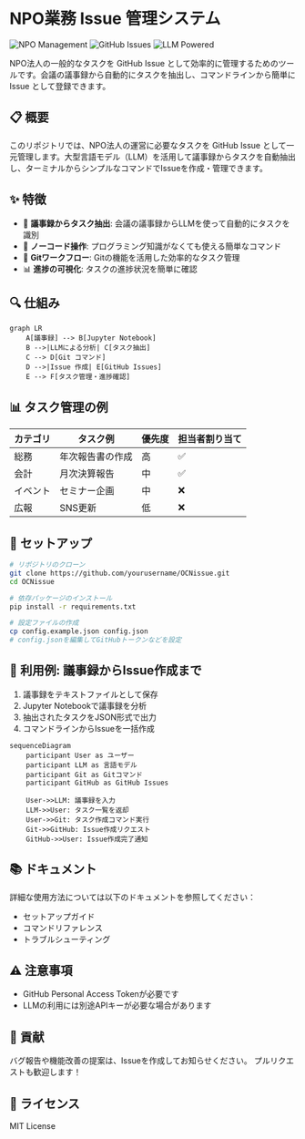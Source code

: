 # NPO業務 Issue 管理システム

![NPO Management](https://img.shields.io/badge/NPO-Task_Management-blue)
![GitHub Issues](https://img.shields.io/badge/GitHub-Issues-green)
![LLM Powered](https://img.shields.io/badge/LLM-Powered-orange)

NPO法人の一般的なタスクを GitHub Issue として効率的に管理するためのツールです。会議の議事録から自動的にタスクを抽出し、コマンドラインから簡単に Issue として登録できます。

## 📋 概要

このリポジトリでは、NPO法人の運営に必要なタスクを GitHub Issue として一元管理します。大型言語モデル（LLM）を活用して議事録からタスクを自動抽出し、ターミナルからシンプルなコマンドでIssueを作成・管理できます。

## ✨ 特徴

- 📝 **議事録からタスク抽出**: 会議の議事録からLLMを使って自動的にタスクを識別
- 🤖 **ノーコード操作**: プログラミング知識がなくても使える簡単なコマンド
- 🔄 **Gitワークフロー**: Gitの機能を活用した効率的なタスク管理
- 📊 **進捗の可視化**: タスクの進捗状況を簡単に確認

## 🔍 仕組み

```mermaid
graph LR
    A[議事録] --> B[Jupyter Notebook]
    B -->|LLMによる分析| C[タスク抽出]
    C --> D[Git コマンド]
    D -->|Issue 作成| E[GitHub Issues]
    E --> F[タスク管理・進捗確認]
```


## 📊 タスク管理の例

| カテゴリ | タスク例 | 優先度 | 担当者割り当て |
|---------|---------|-------|--------------|
| 総務    | 年次報告書の作成 | 高 | ✅ |
| 会計    | 月次決算報告 | 中 | ✅ |
| イベント | セミナー企画 | 中 | ❌ |
| 広報    | SNS更新 | 低 | ❌ |

## 🔧 セットアップ

```bash
# リポジトリのクローン
git clone https://github.com/yourusername/OCNissue.git
cd OCNissue

# 依存パッケージのインストール
pip install -r requirements.txt

# 設定ファイルの作成
cp config.example.json config.json
# config.jsonを編集してGitHubトークンなどを設定
```

## 📝 利用例: 議事録からIssue作成まで

1. 議事録をテキストファイルとして保存
2. Jupyter Notebookで議事録を分析
3. 抽出されたタスクをJSON形式で出力
4. コマンドラインからIssueを一括作成

```mermaid
sequenceDiagram
    participant User as ユーザー
    participant LLM as 言語モデル
    participant Git as Gitコマンド
    participant GitHub as GitHub Issues
    
    User->>LLM: 議事録を入力
    LLM->>User: タスク一覧を返却
    User->>Git: タスク作成コマンド実行
    Git->>GitHub: Issue作成リクエスト
    GitHub->>User: Issue作成完了通知
```

## 📚 ドキュメント

詳細な使用方法については以下のドキュメントを参照してください：

- セットアップガイド
- コマンドリファレンス
- トラブルシューティング

## ⚠️ 注意事項

- GitHub Personal Access Tokenが必要です
- LLMの利用には別途APIキーが必要な場合があります

## 🤝 貢献

バグ報告や機能改善の提案は、Issueを作成してお知らせください。
プルリクエストも歓迎します！

## 📄 ライセンス

MIT License